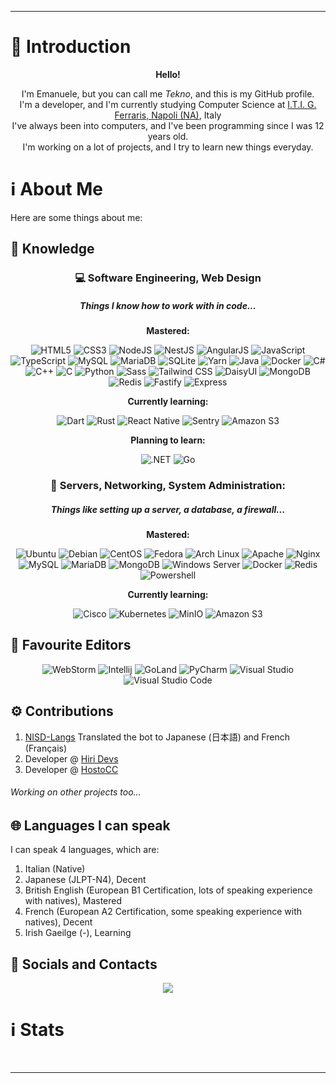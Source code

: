 <!--suppress ALL -->
<hr>
<h1>🎤 Introduction</h1>
<p align="center">
  <strong>Hello!</strong>
</p>
<p align="center"> 
  I'm Emanuele, but you can call me <i>Tekno</i>, and this is my GitHub profile. 
  <br> 
  I'm a developer, and I'm currently studying Computer Science at <a href="https://itiferraris.edu.it">I.T.I. G. Ferraris, Napoli (NA)</a>, Italy
  <br>
  I've always been into computers, and I've been programming since I was 12 years old.
  <br>
  I'm working on a lot of projects, and I try to learn new things everyday.
</p>
<h1>ℹ️ About Me</h1>
<p>Here are some things about me:</p>
<h2>🔧 Knowledge</h2>
<!-- SOFTWARE -->
<h3 align="center">💻 Software Engineering, Web Design</h3>
<h5 align="center"><i>Things I know how to work with in code...</i></h5>
<p align="center">
  <strong>Mastered:</strong>
</p>
<p align="center">
  <img alt="HTML5" src="https://img.shields.io/badge/HTML5-000000.svg?&style=for-the-badge&logo=html5" />
  <img alt="CSS3" src="https://img.shields.io/badge/CSS3-000000.svg?&style=for-the-badge&logo=css3" />
  <img alt="NodeJS" src="https://img.shields.io/badge/Node.js-000000.svg?&style=for-the-badge&logo=node.js" />
  <img alt="NestJS" src="https://img.shields.io/badge/Nest.js-000000.svg?&style=for-the-badge&logo=nestjs" />
  <img alt="AngularJS" src="https://img.shields.io/badge/Angular%202-000000.svg?&style=for-the-badge&logo=angularjs" />
  <img alt="JavaScript" src="https://img.shields.io/badge/JavaScript-000000.svg?&style=for-the-badge&logo=javascript" />
  <img alt="TypeScript" src="https://img.shields.io/badge/TypeScript-000000.svg?&style=for-the-badge&logo=typescript" />
  <img alt="MySQL" src="https://img.shields.io/badge/MySQL-000000.svg?&style=for-the-badge&logo=mysql" />
  <img alt="MariaDB" src="https://img.shields.io/badge/MariaDB-000000?style=for-the-badge&logo=mariadb" />
  <img alt="SQLite" src="https://img.shields.io/badge/SQLite-000000.svg?style=for-the-badge&logo=sqlite" />
  <img alt="Yarn" src="https://img.shields.io/badge/Yarn-000000.svg?style=for-the-badge&logo=yarn" />
  <img alt="Java" src="https://img.shields.io/badge/Java-000000.svg?&style=for-the-badge&logo=openjdk" />
  <img alt="Docker" src="https://img.shields.io/badge/Docker-000000.svg?style=for-the-badge&logo=docker" />
  <img alt="C#" src="https://img.shields.io/badge/C%23-000000.svg?style=for-the-badge&logo=c-sharp" />
  <img alt="C++" src="https://img.shields.io/badge/C++-000000?style=for-the-badge&logo=cplusplus" />
  <img alt="C" src="https://img.shields.io/badge/C-000000?style=for-the-badge&logo=c" />
  <img alt="Python" src="https://img.shields.io/badge/Python-000000?style=for-the-badge&logo=python" />
  <img alt="Sass" src="https://img.shields.io/badge/Sass-000000.svg?&style=for-the-badge&logo=sass" />
  <img alt="Tailwind CSS" src="https://img.shields.io/badge/Tailwind%20CSS-000000.svg?&style=for-the-badge&logo=tailwind%20css" />
  <img alt="DaisyUI" src="https://img.shields.io/badge/DaisyUI-000000.svg?&style=for-the-badge&logo=daisyUI" />
  <img alt="MongoDB" src="https://img.shields.io/badge/MongoDB-000000.svg?&style=for-the-badge&logo=mongodb" />
  <img alt="Redis" src="https://img.shields.io/badge/Redis-000000.svg?&style=for-the-badge&logo=redis" />
  <img alt="Fastify" src="https://img.shields.io/badge/Fastify-000000.svg?&style=for-the-badge&logo=fastify" />
  <img alt="Express" src="https://img.shields.io/badge/Express-000000.svg?&style=for-the-badge&logo=express" />
</p>
<p align="center">
  <strong>Currently learning:</strong>
</p>
<p align="center">
  <img alt="Dart" src="https://img.shields.io/badge/dart-000000.svg?&style=for-the-badge&logo=dart" />
  <img alt="Rust" src="https://img.shields.io/badge/rust-000000.svg?style=for-the-badge&logo=rust" />
  <img alt="React Native" src="https://img.shields.io/badge/react native-000000?style=for-the-badge&logo=react" />
  <img alt="Sentry" src="https://img.shields.io/badge/sentry-000000?style=for-the-badge&logo=sentry">
  <img alt="Amazon S3" src="https://img.shields.io/badge/Amazon%20S3-000000.svg?&style=for-the-badge&logo=amazon%20s3" />
</p>
<p align="center">
  <strong>Planning to learn:</strong>
</p>
<p align="center">
  <img alt=".NET" src="https://img.shields.io/badge/.NET-000000?style=for-the-badge&logo=dotnet" />
  <img alt="Go" src="https://img.shields.io/badge/Go-000000?style=for-the-badge&logo=go" />
</p>
<!-- NETWORKING AND SERVERS -->
<h3 align="center">🔨 Servers, Networking, System Administration:</h3>
<h5 align="center"><i>Things like setting up a server, a database, a firewall...</i></h5>
<p align="center">
  <strong>Mastered:</strong>
</p>
<p align="center">
  <img alt="Ubuntu" src="https://img.shields.io/badge/Ubuntu-000000.svg?&style=for-the-badge&logo=ubuntu" />
  <img alt="Debian" src="https://img.shields.io/badge/Debian-000000.svg?&style=for-the-badge&logo=debian" />
  <img alt="CentOS" src="https://img.shields.io/badge/CentOS-000000.svg?&style=for-the-badge&logo=centos" />
  <img alt="Fedora" src="https://img.shields.io/badge/Fedora-000000.svg?&style=for-the-badge&logo=fedora" />
  <img alt="Arch Linux" src="https://img.shields.io/badge/Arch%20Linux-000000.svg?&style=for-the-badge&logo=arch%20linux" />
  <img alt="Apache" src="https://img.shields.io/badge/Apache%20HTTPD-000000.svg?&style=for-the-badge&logo=apache" />
  <img alt="Nginx" src="https://img.shields.io/badge/NGINX-000000.svg?&style=for-the-badge&logo=nginx" />
  <img alt="MySQL" src="https://img.shields.io/badge/MySQL-000000.svg?&style=for-the-badge&logo=mysql" />
  <img alt="MariaDB" src="https://img.shields.io/badge/MariaDB-000000.svg?&style=for-the-badge&logo=mariadb" />
  <img alt="MongoDB" src="https://img.shields.io/badge/MongoDB-000000.svg?&style=for-the-badge&logo=mongodb" />
  <img alt="Windows Server" src="https://img.shields.io/badge/Windows%20Server-000000.svg?&style=for-the-badge&logo=windows" />
  <img alt="Docker" src="https://img.shields.io/badge/Docker-000000.svg?&style=for-the-badge&logo=docker" />
  <img alt="Redis" src="https://img.shields.io/badge/Redis-000000.svg?&style=for-the-badge&logo=redis" />
  <img alt="Powershell" src="https://img.shields.io/badge/Powershell-000000.svg?&style=for-the-badge&logo=powershell" />
</p>
<p align="center">
  <strong>Currently learning:</strong>
</p>
<p align="center">
  <img alt="Cisco" src="https://img.shields.io/badge/Cisco-000000?style=for-the-badge&logo=cisco" />
  <img alt="Kubernetes" src="https://img.shields.io/badge/Kubernetes-000000.svg?&style=for-the-badge&logo=kubernetes" />
  <img alt="MinIO" src="https://img.shields.io/badge/MinIO-000000.svg?&style=for-the-badge&logo=amazon%s3" />
  <img alt="Amazon S3" src="https://img.shields.io/badge/Amazon%20S3-000000.svg?&style=for-the-badge&logo=amazon%20s3" />
</p>
<h2>📝 Favourite Editors</h2>
<p align="center">
  <img alt="WebStorm" src="https://img.shields.io/badge/WebStorm-000000.svg?style=for-the-badge&logo=webstorm" />
  <img alt="Intellij" src="https://img.shields.io/badge/IntelliJ%20IDEA-000000.svg?style=for-the-badge&logo=intellij-idea" />
  <img alt="GoLand" src="https://img.shields.io/badge/GoLand-000000.svg?style=for-the-badge&logo=goland" />
  <img alt="PyCharm" src="https://img.shields.io/badge/PyCharm-000000.svg?style=for-the-badge&logo=pycharm" />
  <img alt="Visual Studio" src="https://img.shields.io/badge/Visual%20Studio-000000.svg?style=for-the-badge&logo=visual-studio" />
  <img alt="Visual Studio Code" src="https://img.shields.io/badge/Visual%20Studio-000000.svg?style=for-the-badge&logo=visual-studio-code" />
</p>
<h2>⚙️ Contributions</h2>
<ol>
  <li>
    <a href="https://github.com/Polliog/NISD-Langs" target="_blank">NISD-Langs</a> Translated the bot to Japanese (日本語) and French (Français)
  </li>
  <li> Developer @ <a href="https://hiri.dev" target="_blank">Hiri Devs</a>
  </li>
  <li> Developer @ <a href="https://github.com/HostoCC" target="_blank">HostoCC</a>
  </li>
</ol>
<h6>Working on other projects too...</h6>
<h2>🌐 Languages I can speak</h2>
<p> I can speak 4 languages, which are:
<ol>
  <li> Italian (Native) </li>
  <li> Japanese (JLPT-N4), Decent </li>
  <li> British English (European B1 Certification, lots of speaking experience with natives), Mastered </li>
  <li> French (European A2 Certification, some speaking experience with natives), Decent </li>
  <li> Irish Gaeilge (-), Learning </li>
</ol>
<h2>📱 Socials and Contacts</h2>
<p align="center">
  <a href="mailto:tekno@hiri.dev" target="_blank">
  <img src="https://img.shields.io/badge/tekno@hiri.dev-Email-000000.svg?style=for-the-badge">
  </a>
</p>
<!---
  <h1>💻 Hiri Devs</h1><p align="center"><img align="center" src="http://hiri.dev/logo/hiri-banner.png"><h2><strong>Hiri Devs</strong></h2>
      ...things
  </p>
  -->
<h1>ℹ️ Stats</h1>
<p align="center">
  <img alt="" src="https://github-readme-stats.vercel.app/api?username=teknosenpai&show_icons=true&theme=tokyonight&count_private=true&include_all_commits=true" /> &nbsp; </a>
</p>
<hr>
